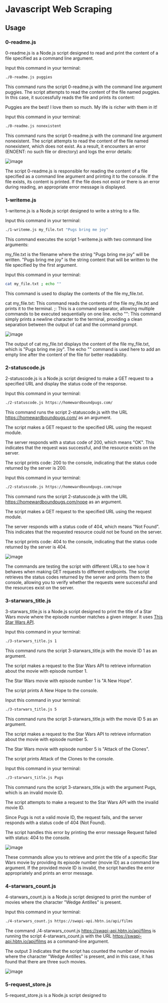 # Javascript Web Scraping
## Usage
### 0-readme.js

0-readme.js is a Node.js script designed to read and print the content of a file specified as a command line argument.

Input this command in your terminal:
```bash
./0-readme.js puggies
```

This command runs the script 0-readme.js with the command line argument puggies. The script attempts to read the content of the file named puggies. In this case, it successfully reads the file and prints its content:

Puggies are the best! I love them so much. My life is richer with them in it!

Input this command in your terminal: 
```bash
./0-readme.js nonexistent
```

This command runs the script 0-readme.js with the command line argument nonexistent. The script attempts to read the content of the file named nonexistent, which does not exist. As a result, it encounters an error (ENOENT: no such file or directory) and logs the error details:

![image](https://github.com/ThatsVie/atlas-higher_level_programming/assets/143755961/65f3b588-c547-49a9-9f8c-b8a88a43a02d)


The script 0-readme.js is responsible for reading the content of a file specified as a command line argument and printing it to the console. If the file exists, its content is printed. If the file does not exist or there is an error during reading, an appropriate error message is displayed.

### 1-writeme.js

1-writeme.js is a Node.js script designed to write a string to a file. 

Input this command in your terminal:
```bash
./1-writeme.js my_file.txt "Pugs bring me joy"
```

This command executes the script 1-writeme.js with two command line arguments:

my_file.txt is the filename where the string "Pugs bring me joy" will be written.
"Pugs bring me joy" is the string content that will be written to the file specified by the first argument.

Input this command in your terminal:
```bash
cat my_file.txt ; echo ""
```

This command is used to display the contents of the file my_file.txt. 

cat my_file.txt: This command reads the contents of the file my_file.txt and prints it to the terminal.
;: This is a command separator, allowing multiple commands to be executed sequentially on one line.
echo "": This command simply prints a newline character to the terminal, providing a clean separation between the output of cat and the command prompt.

![image](https://github.com/ThatsVie/atlas-higher_level_programming/assets/143755961/b137ee44-5e88-4c1f-abd2-3a8031d8080f)


The output of cat my_file.txt displays the content of the file my_file.txt, which is "Pugs bring me joy". The echo "" command is used here to add an empty line after the content of the file for better readability.

### 2-statuscode.js

2-statuscode.js is a Node.js script designed to make a GET request to a specified URL and display the status code of the response.

Input this command in your terminal: 
```bash
./2-statuscode.js https://homewardboundpugs.com/
```

This command runs the script 2-statuscode.js with the URL https://homewardboundpugs.com/ as an argument.

The script makes a GET request to the specified URL using the request module.

The server responds with a status code of 200, which means "OK". This indicates that the request was successful, and the resource exists on the server.

The script prints code: 200 to the console, indicating that the status code returned by the server is 200.

Input this command in your terminal:
```bash
./2-statuscode.js https://homewardboundpugs.com/nope
```
This command runs the script 2-statuscode.js with the URL https://homewardboundpugs.com/nope as an argument.

The script makes a GET request to the specified URL using the request module.

The server responds with a status code of 404, which means "Not Found". This indicates that the requested resource could not be found on the server.

The script prints code: 404 to the console, indicating that the status code returned by the server is 404.

![image](https://github.com/ThatsVie/atlas-higher_level_programming/assets/143755961/36b4a941-3d59-4b63-b81d-96a11943f982)

The commands are testing the script with different URLs to see how it behaves when making GET requests to different endpoints. The script retrieves the status codes returned by the server and prints them to the console, allowing you to verify whether the requests were successful and the resources exist on the server.

### 3-starwars_title.js

3-starwars_title.js is a Node.js script designed to print the title of a Star Wars movie where the episode number matches a given integer. It uses [This Star Wars API](https://swapi-api.hbtn.io/).

Input this command in your terminal:
```bash
./3-starwars_title.js 1
```

This command runs the script 3-starwars_title.js with the movie ID 1 as an argument.

The script makes a request to the Star Wars API to retrieve information about the movie with episode number 1.

The Star Wars movie with episode number 1 is "A New Hope".

The script prints A New Hope to the console.

Input this command in your terminal: 
```bash
./3-starwars_title.js 5
```

This command runs the script 3-starwars_title.js with the movie ID 5 as an argument.

The script makes a request to the Star Wars API to retrieve information about the movie with episode number 5.

The Star Wars movie with episode number 5 is "Attack of the Clones".

The script prints Attack of the Clones to the console.

Input this command in your terminal:
```bash
./3-starwars_title.js Pugs
```

This command runs the script 3-starwars_title.js with the argument Pugs, which is an invalid movie ID.

The script attempts to make a request to the Star Wars API with the invalid movie ID.

Since Pugs is not a valid movie ID, the request fails, and the server responds with a status code of 404 (Not Found).

The script handles this error by printing the error message Request failed with status: 404 to the console.

![image](https://github.com/ThatsVie/atlas-higher_level_programming/assets/143755961/83ca9888-49f1-4027-b738-b078cf532bd0)

These commands allow you to retrieve and print the title of a specific Star Wars movie by providing its episode number (movie ID) as a command line argument. If the provided movie ID is invalid, the script handles the error appropriately and prints an error message.

### 4-starwars_count.js

4-starwars_count.js is a Node.js script designed to print the number of movies where the character "Wedge Antilles" is present.

Input this command in your terminal:
```bash
./4-starwars_count.js https://swapi-api.hbtn.io/api/films
```

The command ./4-starwars_count.js https://swapi-api.hbtn.io/api/films is running the script 4-starwars_count.js with the URL https://swapi-api.hbtn.io/api/films as a command-line argument.

The output 3 indicates that the script has counted the number of movies where the character "Wedge Antilles" is present, and in this case, it has found that there are three such movies.

![image](https://github.com/ThatsVie/atlas-higher_level_programming/assets/143755961/ad5cdbbf-1be9-4f11-a2ce-42427fbe9525)

### 5-request_store.js

5-request_store.js is a Node.js script designed to

